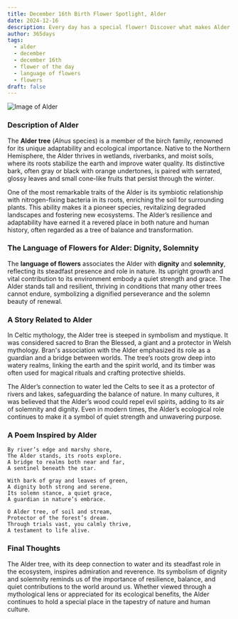 ```yaml
---
title: December 16th Birth Flower Spotlight, Alder
date: 2024-12-16
description: Every day has a special flower! Discover what makes Alder unique as today’s birth flower and its symbolic meaning.
author: 365days
tags:
  - alder
  - december
  - december 16th
  - flower of the day
  - language of flowers
  - flowers
draft: false
---
```


![Image of Alder](https://cdn.pixabay.com/photo/2020/01/25/16/05/hazel-4792798_640.jpg#center)


### Description of Alder

The **Alder tree** (_Alnus_ species) is a member of the birch family, renowned for its unique adaptability and ecological importance. Native to the Northern Hemisphere, the Alder thrives in wetlands, riverbanks, and moist soils, where its roots stabilize the earth and improve water quality. Its distinctive bark, often gray or black with orange undertones, is paired with serrated, glossy leaves and small cone-like fruits that persist through the winter.

One of the most remarkable traits of the Alder is its symbiotic relationship with nitrogen-fixing bacteria in its roots, enriching the soil for surrounding plants. This ability makes it a pioneer species, revitalizing degraded landscapes and fostering new ecosystems. The Alder’s resilience and adaptability have earned it a revered place in both nature and human history, often regarded as a tree of balance and transformation.

### The Language of Flowers for Alder: Dignity, Solemnity

The **language of flowers** associates the Alder with **dignity** and **solemnity**, reflecting its steadfast presence and role in nature. Its upright growth and vital contribution to its environment embody a quiet strength and grace. The Alder stands tall and resilient, thriving in conditions that many other trees cannot endure, symbolizing a dignified perseverance and the solemn beauty of renewal.

### A Story Related to Alder

In Celtic mythology, the Alder tree is steeped in symbolism and mystique. It was considered sacred to Bran the Blessed, a giant and a protector in Welsh mythology. Bran's association with the Alder emphasized its role as a guardian and a bridge between worlds. The tree’s roots grow deep into watery realms, linking the earth and the spirit world, and its timber was often used for magical rituals and crafting protective shields.

The Alder’s connection to water led the Celts to see it as a protector of rivers and lakes, safeguarding the balance of nature. In many cultures, it was believed that the Alder’s wood could repel evil spirits, adding to its air of solemnity and dignity. Even in modern times, the Alder’s ecological role continues to make it a symbol of quiet strength and unwavering purpose.

### A Poem Inspired by Alder

```
By river’s edge and marshy shore,  
The Alder stands, its roots explore.  
A bridge to realms both near and far,  
A sentinel beneath the star.  

With bark of gray and leaves of green,  
A dignity both strong and serene.  
Its solemn stance, a quiet grace,  
A guardian in nature’s embrace.  

O Alder tree, of soil and stream,  
Protector of the forest’s dream.  
Through trials vast, you calmly thrive,  
A testament to life alive.  
```

### Final Thoughts

The Alder tree, with its deep connection to water and its steadfast role in the ecosystem, inspires admiration and reverence. Its symbolism of dignity and solemnity reminds us of the importance of resilience, balance, and quiet contributions to the world around us. Whether viewed through a mythological lens or appreciated for its ecological benefits, the Alder continues to hold a special place in the tapestry of nature and human culture.


